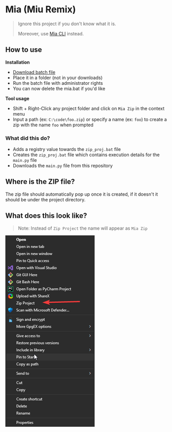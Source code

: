 # Mia (Miu Remix)
> Ignore this project if you don't know what it is.
> 
> Moreover, use [Mia CLI](https://github.com/Azuyamat/mia_rust) instead.

## How to use

**Installation**
- [Download batch file](https://github.com/Azuyamat/mia/releases/download/1.1.0/mia.bat)
- Place it in a folder (not in your downloads)
- Run the batch file with administrator rights
- You can now delete the mia.bat if you'd like

**Tool usage**
- Shift + Right-Click any project folder and click on `Mia Zip` in the context menu
- Input a path (ex: `C:\code\foo.zip`) or specify a name (ex: `foo`) to create a zip with the name `foo` when prompted

### What did this do?

- Adds a registry value towards the `zip_proj.bat` file
- Creates the `zip_proj.bat` file which contains execution details for the `main.py` file
- Downloads the `main.py` file from this repository

## Where is the ZIP file?
The zip file should automatically pop up once it is created, if it doesn't it should be under the project directory.

## What does this look like?

> Note: Instead of `Zip Project` the name will appear as `Mia Zip`

![img.png](img.png)
